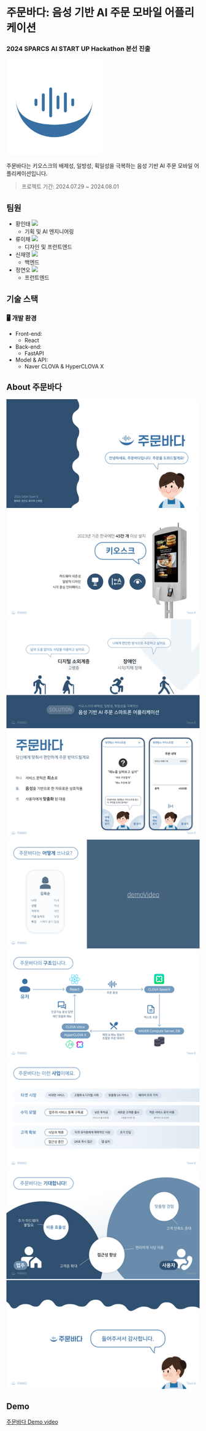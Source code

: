 # 주문바다: 음성 기반 AI 주문 모바일 어플리케이션

### 2024 SPARCS AI START UP Hackathon 본선 진출

<img src="../imgs/logo.png" alt="logo" width="250">


주문바다는 키오스크의 배제성, 일방성, 획일성을 극복하는 음성 기반 AI 주문 모바일 어플리케이션입니다.

> 프로젝트 기간: 2024.07.29 ~ 2024.08.01

## 팀원

- 황인태 <a href="https://github.com/ThisIsHwang" target="_blank"><img src="https://img.shields.io/badge/GitHub-181717?style=flat&logo=github&logoColor=white"/></a>
  - 기획 및 AI 엔지니어링
- 류이채 <a href="https://github.com/ihchaeryu" target="_blank"><img src="https://img.shields.io/badge/GitHub-181717?style=flat&logo=github&logoColor=white"/></a>
  - 디자인 및 프런트엔드
- 신재영 <a href="https://github.com/LimePencil" target="_blank"><img src="https://img.shields.io/badge/GitHub-181717?style=flat&logo=github&logoColor=white"/></a>
  - 백엔드
- 정연오 <a href="https://github.com/yeono000" target="_blank"><img src="https://img.shields.io/badge/GitHub-181717?style=flat&logo=github&logoColor=white"/></a>
  - 프런트엔드
 
## 기술 스택

### 🖥️  개발 환경

- Front-end:
  - React
- Back-end:
  - FastAPI
- Model & API:
  - Naver CLOVA & HyperCLOVA X

## About 주문바다

![title](../imgs/1_title.png)
![intro-1](../imgs/2_intro.png)
![intro-2](../imgs/3_intro.png)
![main-1](../imgs/4_main.png)
![main-2](../imgs/5_main.png)
![main-3](../imgs/6_main.png)
![main-4](../imgs/7_main.png)
![outro-1](../imgs/8_outro.png)
![outro-2](../imgs/9_outro.png)

## Demo

[주문바다 Demo video](https://youtu.be/2GT_ba90rpk)
